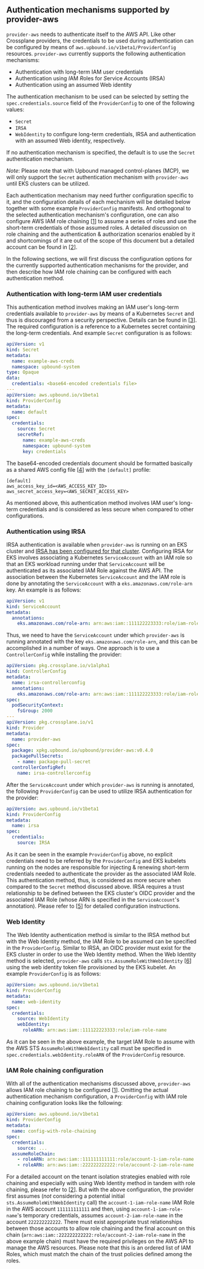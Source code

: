 ## Authentication mechanisms supported by provider-aws

`provider-aws` needs to authenticate itself to the AWS API. Like other
Crossplane providers, the credentials to be used during authentication can be
configured by means of `aws.upbound.io/v1beta1/ProviderConfig` resources.
`provider-aws` currently supports the following authentication mechanisms:
- Authentication with long-term IAM user credentials
- Authentication using *I*AM *R*oles for *S*ervice *A*ccounts (IRSA)
- Authentication using an assumed Web identity

The authentication mechanism to be used can be selected by setting the
`spec.credentials.source` field of the `ProviderConfig` to one of the following
values: 
- `Secret`
- `IRSA`
- `WebIdentity`
to configure long-term credentials, IRSA and authentication with an assumed Web
identity, respectively.

If no authentication mechanism is specified, the default is to use the
`Secret` authentication mechanism. 

*Note*: Please note that with Upbound managed control-planes (MCP), we will only support
the `Secret` authentication mechanism with `provider-aws` until EKS clusters can
be utilized.

Each authentication mechanism may need further configuration specific to it, and
the configuration details of each mechanism will be detailed below together with some
example `ProviderConfig` manifests. And orthogonal to the selected
authentication mechanism's configuration, one can also configure AWS IAM role
chaining [[1]] to assume a series of roles and use the short-term credentials of
those assumed roles. A detailed discussion on role chaining and the
authentication & authorization scenarios enabled by it and shortcomings of it
are out of the scope of this document but a detailed account can be found in
[[2]].

In the following sections, we will first discuss the configuration options for
the currently supported authentication mechanisms for the provider, and then
describe how IAM role chaining can be configured with each authentication
method.

### Authentication with long-term IAM user credentials
This authentication method involves making an IAM user's long-term credentials
available to `provider-aws` by means of a Kubernetes `Secret` and thus is
discouraged from a security perspective. Details can be found in [[3]]. The
required configuration is a reference to a Kubernetes secret containing the
long-term credentials. And example `Secret` configuration is as follows:

```yaml
apiVersion: v1
kind: Secret
metadata:
  name: example-aws-creds
  namespace: upbound-system
type: Opaque
data:
  credentials: <base64-encoded credentials file>
---
apiVersion: aws.upbound.io/v1beta1
kind: ProviderConfig
metadata:
  name: default
spec:
  credentials:
    source: Secret
    secretRef:
      name: example-aws-creds
      namespace: upbound-system
      key: credentials
```
The base64-encoded credentials document should be formatted basically as a
shared AWS config file [[4]] with the `[default]` profile:

```
[default]
aws_access_key_id=<AWS_ACCESS_KEY_ID>
aws_secret_access_key=<AWS_SECRET_ACCESS_KEY>
```

As mentioned above, this authentication method involves IAM user's long-term
credentials and is considered as less secure when compared to other
configurations.

### Authentication using IRSA
IRSA authentication is available when `provider-aws` is running on an EKS
cluster and [IRSA has been configured for that
cluster](https://docs.aws.amazon.com/eks/latest/userguide/iam-roles-for-service-accounts.html).
Configuring IRSA for EKS involves associating a Kubernetes `ServiceAccount` with
an IAM role so that an EKS workload running under that `ServiceAccount` will be
authenticated as its associated IAM Role against the AWS API. The association
between the Kubernetes `ServiceAccount` and the IAM role is done by annotating
the `ServiceAccount` with a `eks.amazonaws.com/role-arn` key. An example is as
follows:

```yaml
apiVersion: v1
kind: ServiceAccount
metadata:
  annotations:
    eks.amazonaws.com/role-arn: arn:aws:iam::111122223333:role/iam-role-name
```

Thus, we need to have the `ServiceAccount` under which `provider-aws` is running
annotated with the key `eks.amazonaws.com/role-arn`, and this can be accomplished
in a number of ways. One approach is to use a `ControllerConfig` while
installing the provider:

```yaml
apiVersion: pkg.crossplane.io/v1alpha1
kind: ControllerConfig
metadata:
  name: irsa-controllerconfig
  annotations:
    eks.amazonaws.com/role-arn: arn:aws:iam::111122223333:role/iam-role-name
spec:
  podSecurityContext:
    fsGroup: 2000
---
apiVersion: pkg.crossplane.io/v1
kind: Provider
metadata:
  name: provider-aws
spec:
  package: xpkg.upbound.io/upbound/provider-aws:v0.4.0
  packagePullSecrets:
    - name: package-pull-secret
  controllerConfigRef:
    name: irsa-controllerconfig
```

After the `ServiceAccount` under which `provider-aws` is running is annotated,
the following `ProviderConfig` can be used to utilize IRSA authentication for
the provider:

```yaml
apiVersion: aws.upbound.io/v1beta1
kind: ProviderConfig
metadata:
  name: irsa
spec:
  credentials:
    source: IRSA
```

As it can be seen in the example `ProviderConfig` above, no explicit credentials
need to be referred by the `ProviderConfig` and EKS kubelets running on the
nodes are responsible for injecting & renewing short-term credentials needed to
authenticate the provider as the associated IAM Role. This authentication
method, thus, is considered as more secure when compared to the `Secret` method
discussed above. IRSA requires a trust relationship to be defined between the
EKS cluster's OIDC provider and the associated IAM Role (whose ARN is specified
in the `ServiceAccount`'s annotation). Please refer to [[5]] for detailed
configuration instructions.

### Web Identity
The Web Identity authentication method is similar to the IRSA method but with
the Web Identity method, the IAM Role to be assumed can be specified in the
`ProviderConfig`. Similar to IRSA, an OIDC provider must exist for the EKS
cluster in order to use the Web Identity method. When the Web Identity method is
selected, `provider-aws` calls `sts.AssumeRoleWithWebIdentity` [[6]] using the
web identity token file provisioned by the EKS kubelet. An example
`ProviderConfig` is as follows:

```yaml
apiVersion: aws.upbound.io/v1beta1
kind: ProviderConfig
metadata:
  name: web-identity
spec:
  credentials:
    source: WebIdentity
    webIdentity:
      roleARN: arn:aws:iam::111122223333:role/iam-role-name
```

As it can be seen in the above example, the target IAM Role to assume with the
AWS STS `AssumeRoleWithWebIdentity` call must be specified in
`spec.credentials.webIdentity.roleARN` of the `ProviderConfig` resource.

### IAM Role chaining configuration
With all of the authentication mechanisms discussed above, `provider-aws` allows
IAM role chaining to be configured [[1]]. Omitting the actual authentication
mechanism configuration, a `ProviderConfig` with IAM role chaining configuration
looks like the following:

```yaml
apiVersion: aws.upbound.io/v1beta1
kind: ProviderConfig
metadata:
  name: config-with-role-chaining
spec:
  credentials:
    source: ...
  assumeRoleChain:
    - roleARN: arn:aws:iam::111111111111:role/account-1-iam-role-name
    - roleARN: arn:aws:iam::222222222222:role/account-2-iam-role-name
```

For a detailed account on the tenant isolation strategies enabled with role
chaining and especially with using Web Identity method in tandem with role
chaining, please refer to [[2]]. But with the above configuration, the provider
first assumes (*not* considering a potential initial
`sts.AssumeRoleWithWebIdentity` call) the `account-1-iam-role-name` IAM Role
in the AWS account `111111111111` and then, using `account-1-iam-role-name`'s
temporary credentials, assumes `account-2-iam-role-name` in the account
`222222222222`. There must exist appropriate trust relationships between those
accounts to allow role chaining and the final account on this chain
(`arn:aws:iam::222222222222:role/account-2-iam-role-name` in the above example
chain) must have the required privileges on the AWS API to manage the AWS
resources. Please note that this is an ordered list of IAM Roles, which must
match the chain of the trust policies defined among the roles.


[1]:
    https://docs.aws.amazon.com/IAM/latest/UserGuide/id_roles_terms-and-concepts.html

[2]:
    https://github.com/upbound/squad-control-planes/blob/40e589e14ccf8eea306b166bd6005ae582876d1f/design/design-doc-provider-identity-based-auth.md

[3]:
    https://crossplane.io/docs/v1.9/getting-started/install-configure.html#get-aws-account-keyfile

[4]: https://docs.aws.amazon.com/sdkref/latest/guide/file-format.html

[5]:
    https://docs.aws.amazon.com/eks/latest/userguide/iam-roles-for-service-accounts.html

[6]:
    https://docs.aws.amazon.com/STS/latest/APIReference/API_AssumeRoleWithWebIdentity.html
